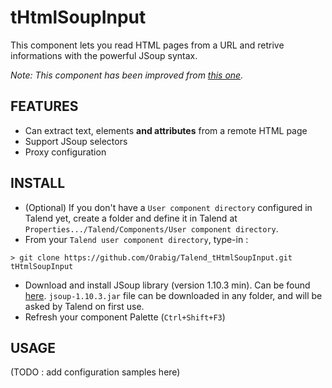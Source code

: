 # tHtmlSoupInput

This component lets you read HTML pages from a URL and retrive informations with the powerful JSoup syntax.

_Note: This component has been improved from [this one](https://exchange.talend.com/#marketplaceproductoverview:marketplace=marketplace%252F1&p=marketplace%252F1%252Fproducts%252F1342&pi=marketplace%252F1%252Fproducts%252F1342%252Fitems%252F1778)._

## FEATURES

* Can extract text, elements **and attributes** from a remote HTML page
* Support JSoup selectors
* Proxy configuration

## INSTALL

* (Optional) If you don't have a `User component directory` configured in Talend yet, create a folder and define it in Talend at `Properties.../Talend/Components/User component directory`.
* From your `Talend user component directory`, type-in :
````
> git clone https://github.com/Orabig/Talend_tHtmlSoupInput.git tHtmlSoupInput
````
* Download and install JSoup library (version 1.10.3 min). Can be found [here](https://jsoup.org/download). `jsoup-1.10.3.jar` file can be downloaded in any folder, and will be asked by Talend on first use.
* Refresh your component Palette (`Ctrl+Shift+F3`)

## USAGE

(TODO : add configuration samples here)

